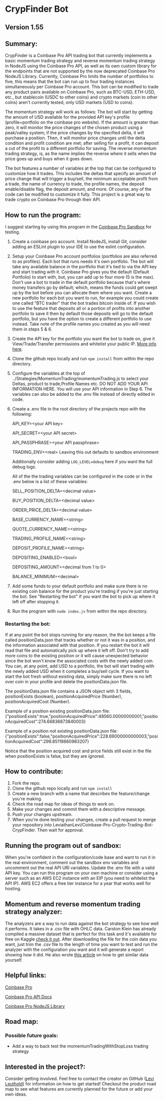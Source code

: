 # CrypFinder Bot 
## Version 1.55

## Summary: 
CrypFinder is a Coinbase Pro API trading bot that currently implements a basic momentum trading strategy and reverse momentum trading strategy in NodeJS using the Coinbase Pro API, as well as its own custom library for the endpoints that are not supported by the now deprecated Coinbase Pro NodeJS Library. Currently, Coinbase Pro limits the number of portfolios to five, this means that the bot can run up to four trading instances simultaneously per Coinbase Pro account. This bot can be modified to trade any product pairs available on Coinbase Pro, such as BTC-USD, ETH-USD, etc., but stablecoin (USDC to other coins) and crypto markets (coin to other coins) aren't currently tested, only USD markets (USD to coins). 

The momentum strategy will work as follows: The bot will start by getting the amount of USD available for the provided API key's profile (profile=portfolio on the coinbase pro website). If the amount is greater than zero, it will monitor the price changes of the chosen product using a peak/valley system; if the price changes by the specified delta, it will purchase a position. Then, it will monitor price changes until the delta condition and profit condition are met; after selling for a profit, it can deposit a cut of the profit to a different portfolio for saving. The reverse momentum trading strategy, is, as the name implies the reverse where it sells when the price goes up and buys when it goes down.

The bot features a number of variables at the top that can be configured to customize how it trades. This includes the deltas that specify an amount of price change that will trigger a buy/sell, the minimum acceptable profit from a trade, the name of currency to trade, the profile names, the deposit enable/disable flag, the deposit amount, and more. Of course, any of the code can be modified to customize it fully. This project is a great way to trade crypto on Coinbase Pro through their API.

## How to run the program:
I suggest starting by using this program in the [Coinbase Pro Sandbox](https://docs.pro.coinbase.com/#sandbox) for testing. 
1. Create a coinbase pro account. Install NodeJS, install Git, consider adding an ESLint plugin to your IDE to use the eslint configuration.
2. Setup your Coinbase Pro account portfolios (portfolios are also referred to as profiles). Each bot that runs needs it's own portfolio. The bot will take any available balance in the portfolio that it's tied to via the API key and start trading with it. Coinbase Pro gives you the default (Default Portfolio) to start with, but, you can add up to four more (5 is the max). Don't use a bot to trade in the default portfolio because that's where money transfers go by default; which, means the funds could get swept up by the bot before you can allocate them where you want. Create a new portfolio for each bot you want to run, for example you could create one called "BTC trader" that the bot trades bitcoin inside of. If you wish to use the feature that deposits all or a portion of profits into another portfolio to save it then by default those deposits will go to the default portfolio, but you have the option to create a different portfolio to use instead. Take note of the profile names you created as you will need them in steps 5 & 6.
3. Create the API key for the portfolio you want the bot to trade on, give it View/Trade/Transfer permissions and whitelist your public IP. [More info here](https://help.coinbase.com/en/pro/other-topics/api/how-do-i-create-an-api-key-for-coinbase-pro). 
4. Clone the github repo locally and run `npm install` from within the repo directory.
5. Configure the variables at the top of ../Strategies/MomentumTrading/momentumTrading.js to select your Deltas, product to trade,Profile Names etc.  DO NOT ADD YOUR API INFORMATION HERE. You will use your API information in Step 6. The variables can also be added to the .env file instead of directly edited in code.
6. Create a .env file in the root directory of the projects repo with the following:

    API_KEY=\<your API key>

    API_SECRET=\<your API secret>

    API_PASSPHRASE=\<your API passphrase>

    TRADING_ENV=\<real> Leaving this out defaults to sandbox environment

    Additionally consider adding `LOG_LEVEL=debug` here if you want the full debug logs.

    All of the the trading variables can be configured in the code or in the .env below is a list of these variables:

    SELL_POSITION_DELTA=\<decimal value>

    BUY_POSITION_DELTA=\<decimal value>

    ORDER_PRICE_DELTA=\<decimal value>

    BASE_CURRENCY_NAME=\<string>

    QUOTE_CURRENCY_NAME=\<string>

    TRADING_PROFILE_NAME=\<string>

    DEPOSIT_PROFILE_NAME=\<string>

    DEPOSITING_ENABLED=\<bool>

    DEPOSITING_AMOUNT=\<decimal from 1 to 0>

    BALANCE_MINIMUM=\<decimal>

7. Add some funds to your default portfolio and make sure there is no existing coin balance for the product you're trading if you're just starting the bot. See "Restarting the bot" if you want the bot to pick up where it left off after stopping it.
8. Run the program with `node index.js` from within the repo directory.

### Restarting the bot:
If at any point the bot stops running for any reason, the the bot keeps a file called positionData.json that tracks whether or not it was in a position, and the information associated with that position. If you restart the bot it will read that file and automatically pick up where it left off. Don't try to add more coins to the existing position or it will cause unexpected behavior since the bot won't know the associated costs with the newly added coin. You can, at any point, add USD to a portfolio, the bot will start trading with the newly added USD when it completes a buy/sell cycle. If you want to start the bot fresh without existing data, simply make sure there is no left over coin in your profile and delete the positionData.json file.

The positionData.json file contains a JSON object with 3 fields, positionExists (boolean), positionAcquiredPrice (Number), positionAcquiredCost (Number).

Example of a position existing positionData.json file:
{"positionExists":true,"positionAcquiredPrice":48560.00000000001,"positionAcquiredCost":274.66836873840003}

Example of a position not existing positionData.json file:
{"positionExists":false,"positionAcquiredPrice":228.69000000000003,"positionAcquiredCost":299.85119860983207}

Notice that the position acquired cost and price fields still exist in the file when positionExists is false, but they are ignored.

## How to contribute:
1. Fork the repo.
2. Clone the github repo locally and run `npm install` 
3. Create a new branch with a name that describes the feature/change you're making.
4. Check the road map for ideas of things to work on.
5. Make your changes and commit them with a descriptive message.
6. Push your changes upstream.
7. When you're done testing your changes, create a pull request to merge your repository into LeviathanLevi/Coinbase-Pro-Crypto-Trading-Bot-CrypFinder. Then wait for approval.

## Running the program out of sandbox:
When you're confident in the configuration/code base and want to run it in the real environment, comment out the sandbox env variables and uncomment out the real API URI variables. Update the .env file with a valid API key. You can run this program on your own machine or consider using a server such as an AWS EC2 instance with an EIP (you need to whitelist the API IP). AWS EC2 offers a free tier instance for a year that works well for hosting.

## Momentum and reverse momentum trading strategy analyzer:
The analyzers are a way to run data against the bot strategy to see how well it performs. It takes in a .csv file with OHLC data. Carston Klein has already compiled a massive dataset that is perfect for this task and it's available for free on Kaggle [check it out](https://www.kaggle.com/tencars/392-crypto-currency-pairs-at-minute-resolution?select=ampusd.csv). After downloading the file for the coin data you want, just trim the .csv file to the length of time you want to test and run the analyzer with the configuration you want and it will generate a report showing how it did. He also wrote [this article](https://medium.com/coinmonks/how-to-get-historical-crypto-currency-data-954062d40d2d) on how to get similar data yourself.

## Helpful links:
[Coinbase Pro](https://pro.coinbase.com/trade/BTC-USD)

[Coinbase Pro API Docs](https://docs.pro.coinbase.com/#introduction)

[Coinbase Pro NodeJS Library](https://www.npmjs.com/package/coinbase-pro)

## Road map: 
### Possible future goals:
- Add a way to back test the momentumTradingWithStopLoss trading strategy

## Interested in the project?:
Consider getting involved. Feel free to contact the creator on GitHub ([Levi Leuthold](https://github.com/LeviathanLevi)) for information on how to get started! Checkout the product road map to see what features are currently planned for the future or add your own ideas. 